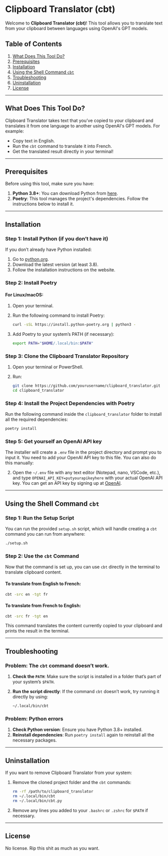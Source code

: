 # Clipboard Translator (cbt)

Welcome to **Clipboard Translator (cbt)**! This tool allows you to translate text from your clipboard between languages using OpenAI's GPT models.

## Table of Contents
1. [What Does This Tool Do?](#what-does-this-tool-do)
2. [Prerequisites](#prerequisites)
3. [Installation](#installation)
4. [Using the Shell Command `cbt`](#using-the-shell-command-cbt)
5. [Troubleshooting](#troubleshooting)
6. [Uninstallation](#uninstallation)
7. [License](#license)

---

## What Does This Tool Do?

Clipboard Translator takes text that you’ve copied to your clipboard and translates it from one language to another using OpenAI's GPT models. For example:
- Copy text in English.
- Run the `cbt` command to translate it into French.
- Get the translated result directly in your terminal!

---

## Prerequisites

Before using this tool, make sure you have:
1. **Python 3.8+**: You can download Python from [here](https://www.python.org/downloads/).
2. **Poetry**: This tool manages the project's dependencies. Follow the instructions below to install it.

---

## Installation

### Step 1: Install Python (if you don’t have it)

If you don’t already have Python installed:
1. Go to [python.org](https://www.python.org/downloads/).
2. Download the latest version (at least 3.8).
3. Follow the installation instructions on the website.

### Step 2: Install Poetry

#### For Linux/macOS:
1. Open your terminal.
2. Run the following command to install Poetry:

    ```bash
    curl -sSL https://install.python-poetry.org | python3 -
    ```

3. Add Poetry to your system’s PATH (if necessary):

    ```bash
    export PATH="$HOME/.local/bin:$PATH"
    ```

### Step 3: Clone the Clipboard Translator Repository

1. Open your terminal or PowerShell.
2. Run:

    ```bash
    git clone https://github.com/yourusername/clipboard_translator.git
    cd clipboard_translator
    ```

### Step 4: Install the Project Dependencies with Poetry

Run the following command inside the `clipboard_translator` folder to install all the required dependencies:

```bash
poetry install
```

### Step 5: Get yourself an OpenAI API key

The installer will create a `.env` file in the project directory and prompt you to input it. You need to add your OpenAI API key to this file. You can also do this manually:

2. Open the `~/.env` file with any text editor (Notepad, nano, VSCode, etc.), and type `OPENAI_API_KEY=putyourapikeyhere` with your actual OpenAI API key. You can get an API key by signing up at [OpenAI](https://beta.openai.com/signup/).

---

## Using the Shell Command `cbt`

### Step 1: Run the Setup Script

You can run the provided `setup.sh` script, which will handle creating a `cbt` command you can run from anywhere:

```bash
./setup.sh
```

### Step 2: Use the `cbt` Command

Now that the command is set up, you can use `cbt` directly in the terminal to translate clipboard content.

#### To translate from English to French:

```bash
cbt -src en -tgt fr
```

#### To translate from French to English:

```bash
cbt -src fr -tgt en
```

This command translates the content currently copied to your clipboard and prints the result in the terminal.

---

## Troubleshooting

### Problem: The `cbt` command doesn’t work.

1. **Check the `PATH`**: Make sure the script is installed in a folder that’s part of your system’s `$PATH`.
2. **Run the script directly**: If the command `cbt` doesn’t work, try running it directly by using:

    ```bash
    ~/.local/bin/cbt
    ```

### Problem: Python errors

1. **Check Python version**: Ensure you have Python 3.8+ installed.
2. **Reinstall dependencies**: Run `poetry install` again to reinstall all the necessary packages.

---

## Uninstallation

If you want to remove Clipboard Translator from your system:

1. Remove the cloned project folder and the `cbt` commands:

    ```bash
    rm -rf /path/to/clipboard_translator
    rm ~/.local/bin/cbt
    rm ~/.local/bin/cbt.py
    ```

2. Remove any lines you added to your `.bashrc` or `.zshrc` for `$PATH` if necessary.

---

## License

No license. Rip this shit as much as you want.
